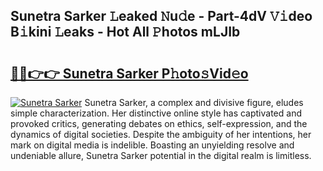 ## Sunetra Sarker 𝙻eaked 𝙽u𝚍e - Part-4dV 𝚅𝚒deo B𝚒kini 𝙻eaks - Hot All 𝙿hotos mLJIb

# <h2><a href="http://ld2rpl.urlbe.top/?page=Sunetra+Sarker">🔗🔗👉👉 Sunetra Sarker P𝚑oto𝚜Vid𝚎o</a></h2>

[![Sunetra Sarker](https://i.imgur.com/eBuTRDB.gif)](http://ld2rpl.urlbe.top/?page=Sunetra+Sarker)
Sunetra Sarker, a complex and divisive figure, eludes simple characterization. Her distinctive online style has captivated and provoked critics, generating debates on ethics, self-expression, and the dynamics of digital societies. Despite the ambiguity of her intentions, her mark on digital media is indelible. Boasting an unyielding resolve and undeniable allure, Sunetra Sarker potential in the digital realm is limitless.

